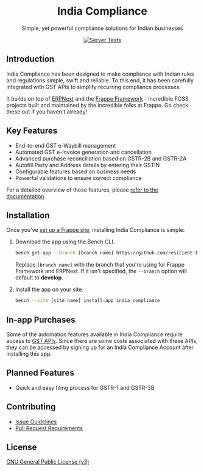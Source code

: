 <div align="center">

<!-- TODO: add link to website once it is ready -->
<h1>India Compliance</h1>

Simple, yet powerful compliance solutions for Indian businesses

[![Server Tests](https://github.com/resilient-tech/india-compliance/actions/workflows/server-tests.yml/badge.svg)](https://github.com/resilient-tech/india-compliance/actions/workflows/server-tests.yml)

</div>



## Introduction

India Compliance has been designed to make compliance with Indian rules and regulations simple, swift and reliable. To this end, it has been carefully integrated with GST APIs to simplify recurring compliance processes.

It builds on top of [ERPNext](https://github.com/frappe/erpnext) and the [Frappe Framework](https://github.com/frappe/frappe) - incredible FOSS projects built and maintained by the incredible folks at Frappe. Go check these out if you haven't already!

## Key Features

- End-to-end GST e-Waybill management
- Automated GST e-Invoice generation and cancellation
- Advanced purchase reconciliation based on GSTR-2B and GSTR-2A
- Autofill Party and Address details by entering their GSTIN
- Configurable features based on business needs
- Powerful validations to ensure correct compliance

For a detailed overview of these features, please [refer to the documentation](https://docs.indiacompliance.app/).

## Installation

Once you've [set up a Frappe site](https://frappeframework.com/docs/v14/user/en/installation/), installing India Compliance is simple:


1. Download the app using the Bench CLI.

    ```bash
    bench get-app --branch [branch name] https://github.com/resilient-tech/india-compliance.git
    ```

    Replace `[branch name]` with the branch that you're using for Frappe Framework and ERPNext.
    If it isn't specified, the `--branch` option will default to **develop**.

3. Install the app on your site.

    ```bash
    bench --site [site name] install-app india_compliance
    ```

## In-app Purchases

Some of the automation features available in India Compliance require access to [GST APIs](https://discuss.erpnext.com/t/introducing-india-compliance/86335#a-note-on-gst-apis-3). Since there are some costs associated with these APIs, they can be accessed by signing up for an India Compliance Account after installing this app.

## Planned Features

- Quick and easy filing process for GSTR-1 and GSTR-3B

## Contributing

- [Issue Guidelines](https://github.com/frappe/erpnext/wiki/Issue-Guidelines)
- [Pull Request Requirements](https://github.com/frappe/erpnext/wiki/Contribution-Guidelines)

## License

[GNU General Public License (v3)](https://github.com/resilient-tech/india-compliance/blob/develop/license.txt)
